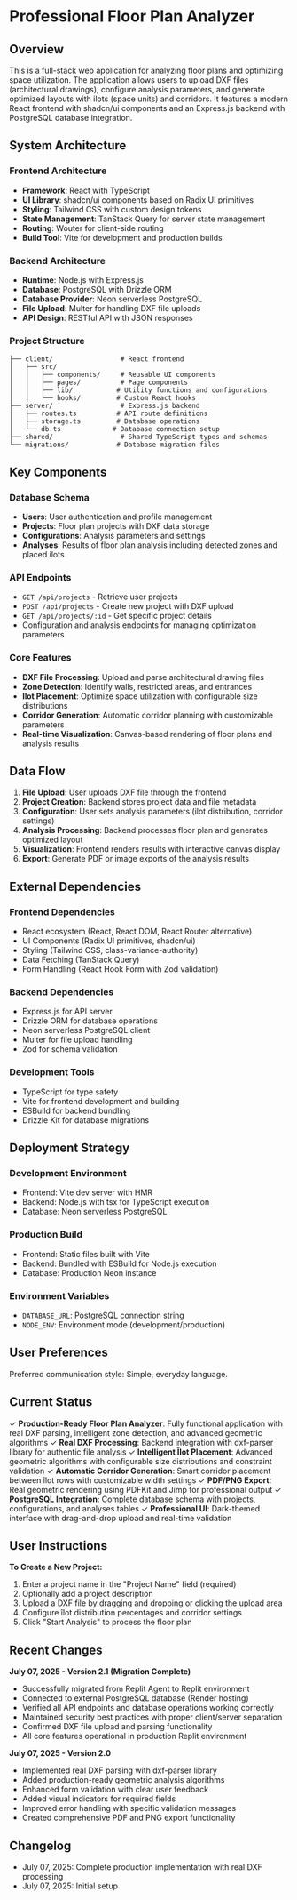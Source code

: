 # Professional Floor Plan Analyzer

## Overview

This is a full-stack web application for analyzing floor plans and optimizing space utilization. The application allows users to upload DXF files (architectural drawings), configure analysis parameters, and generate optimized layouts with ilots (space units) and corridors. It features a modern React frontend with shadcn/ui components and an Express.js backend with PostgreSQL database integration.

## System Architecture

### Frontend Architecture
- **Framework**: React with TypeScript
- **UI Library**: shadcn/ui components based on Radix UI primitives
- **Styling**: Tailwind CSS with custom design tokens
- **State Management**: TanStack Query for server state management
- **Routing**: Wouter for client-side routing
- **Build Tool**: Vite for development and production builds

### Backend Architecture
- **Runtime**: Node.js with Express.js
- **Database**: PostgreSQL with Drizzle ORM
- **Database Provider**: Neon serverless PostgreSQL
- **File Upload**: Multer for handling DXF file uploads
- **API Design**: RESTful API with JSON responses

### Project Structure
```
├── client/                 # React frontend
│   ├── src/
│   │   ├── components/     # Reusable UI components
│   │   ├── pages/          # Page components
│   │   ├── lib/           # Utility functions and configurations
│   │   └── hooks/         # Custom React hooks
├── server/                 # Express.js backend
│   ├── routes.ts          # API route definitions
│   ├── storage.ts         # Database operations
│   └── db.ts             # Database connection setup
├── shared/                 # Shared TypeScript types and schemas
└── migrations/            # Database migration files
```

## Key Components

### Database Schema
- **Users**: User authentication and profile management
- **Projects**: Floor plan projects with DXF data storage
- **Configurations**: Analysis parameters and settings
- **Analyses**: Results of floor plan analysis including detected zones and placed ilots

### API Endpoints
- `GET /api/projects` - Retrieve user projects
- `POST /api/projects` - Create new project with DXF upload
- `GET /api/projects/:id` - Get specific project details
- Configuration and analysis endpoints for managing optimization parameters

### Core Features
- **DXF File Processing**: Upload and parse architectural drawing files
- **Zone Detection**: Identify walls, restricted areas, and entrances
- **Ilot Placement**: Optimize space utilization with configurable size distributions
- **Corridor Generation**: Automatic corridor planning with customizable parameters
- **Real-time Visualization**: Canvas-based rendering of floor plans and analysis results

## Data Flow

1. **File Upload**: User uploads DXF file through the frontend
2. **Project Creation**: Backend stores project data and file metadata
3. **Configuration**: User sets analysis parameters (ilot distribution, corridor settings)
4. **Analysis Processing**: Backend processes floor plan and generates optimized layout
5. **Visualization**: Frontend renders results with interactive canvas display
6. **Export**: Generate PDF or image exports of the analysis results

## External Dependencies

### Frontend Dependencies
- React ecosystem (React, React DOM, React Router alternative)
- UI Components (Radix UI primitives, shadcn/ui)
- Styling (Tailwind CSS, class-variance-authority)
- Data Fetching (TanStack Query)
- Form Handling (React Hook Form with Zod validation)

### Backend Dependencies
- Express.js for API server
- Drizzle ORM for database operations
- Neon serverless PostgreSQL client
- Multer for file upload handling
- Zod for schema validation

### Development Tools
- TypeScript for type safety
- Vite for frontend development and building
- ESBuild for backend bundling
- Drizzle Kit for database migrations

## Deployment Strategy

### Development Environment
- Frontend: Vite dev server with HMR
- Backend: Node.js with tsx for TypeScript execution
- Database: Neon serverless PostgreSQL

### Production Build
- Frontend: Static files built with Vite
- Backend: Bundled with ESBuild for Node.js execution
- Database: Production Neon instance

### Environment Variables
- `DATABASE_URL`: PostgreSQL connection string
- `NODE_ENV`: Environment mode (development/production)

## User Preferences

Preferred communication style: Simple, everyday language.

## Current Status

✓ **Production-Ready Floor Plan Analyzer**: Fully functional application with real DXF parsing, intelligent zone detection, and advanced geometric algorithms
✓ **Real DXF Processing**: Backend integration with dxf-parser library for authentic file analysis
✓ **Intelligent Îlot Placement**: Advanced geometric algorithms with configurable size distributions and constraint validation
✓ **Automatic Corridor Generation**: Smart corridor placement between îlot rows with customizable width settings
✓ **PDF/PNG Export**: Real geometric rendering using PDFKit and Jimp for professional output
✓ **PostgreSQL Integration**: Complete database schema with projects, configurations, and analyses tables
✓ **Professional UI**: Dark-themed interface with drag-and-drop upload and real-time validation

## User Instructions

**To Create a New Project:**
1. Enter a project name in the "Project Name" field (required)
2. Optionally add a project description
3. Upload a DXF file by dragging and dropping or clicking the upload area
4. Configure îlot distribution percentages and corridor settings
5. Click "Start Analysis" to process the floor plan

## Recent Changes

**July 07, 2025 - Version 2.1 (Migration Complete)**
- Successfully migrated from Replit Agent to Replit environment
- Connected to external PostgreSQL database (Render hosting)
- Verified all API endpoints and database operations working correctly
- Maintained security best practices with proper client/server separation
- Confirmed DXF file upload and parsing functionality
- All core features operational in production Replit environment

**July 07, 2025 - Version 2.0**
- Implemented real DXF parsing with dxf-parser library
- Added production-ready geometric analysis algorithms
- Enhanced form validation with clear user feedback
- Added visual indicators for required fields
- Improved error handling with specific validation messages
- Created comprehensive PDF and PNG export functionality

## Changelog

- July 07, 2025: Complete production implementation with real DXF processing
- July 07, 2025: Initial setup